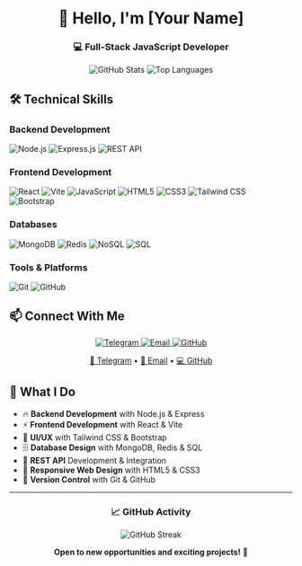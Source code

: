 <h1 align="center">👋 Hello, I'm [Your Name]</h1>
<h3 align="center">💻 Full-Stack JavaScript Developer</h3>

<p align="center">
  <img src="https://github-readme-stats.vercel.app/api?username=parsa-saadat&show_icons=true&theme=radical" alt="GitHub Stats" />
  <img src="https://github-readme-stats.vercel.app/api/top-langs/?username=parsa-saadat&layout=compact&theme=radical" alt="Top Languages" />
</p>

## 🛠️ Technical Skills

### **Backend Development**
![Node.js](https://img.shields.io/badge/Node.js-339933?style=for-the-badge&logo=nodedotjs&logoColor=white)
![Express.js](https://img.shields.io/badge/Express.js-000000?style=for-the-badge&logo=express&logoColor=white)
![REST API](https://img.shields.io/badge/REST_API-FF6C37?style=for-the-badge&logo=json&logoColor=white)

### **Frontend Development**
![React](https://img.shields.io/badge/React-20232A?style=for-the-badge&logo=react&logoColor=61DAFB)
![Vite](https://img.shields.io/badge/Vite-646CFF?style=for-the-badge&logo=vite&logoColor=white)
![JavaScript](https://img.shields.io/badge/JavaScript-F7DF1E?style=for-the-badge&logo=javascript&logoColor=black)
![HTML5](https://img.shields.io/badge/HTML5-E34F26?style=for-the-badge&logo=html5&logoColor=white)
![CSS3](https://img.shields.io/badge/CSS3-1572B6?style=for-the-badge&logo=css3&logoColor=white)
![Tailwind CSS](https://img.shields.io/badge/Tailwind_CSS-38B2AC?style=for-the-badge&logo=tailwind-css&logoColor=white)
![Bootstrap](https://img.shields.io/badge/Bootstrap-7952B3?style=for-the-badge&logo=bootstrap&logoColor=white)

### **Databases**
![MongoDB](https://img.shields.io/badge/MongoDB-47A248?style=for-the-badge&logo=mongodb&logoColor=white)
![Redis](https://img.shields.io/badge/Redis-DC382D?style=for-the-badge&logo=redis&logoColor=white)
![NoSQL](https://img.shields.io/badge/NoSQL-000000?style=for-the-badge&logo=databricks&logoColor=white)
![SQL](https://img.shields.io/badge/SQL-4479A1?style=for-the-badge&logo=postgresql&logoColor=white)

### **Tools & Platforms**
![Git](https://img.shields.io/badge/Git-F05032?style=for-the-badge&logo=git&logoColor=white)
![GitHub](https://img.shields.io/badge/GitHub-181717?style=for-the-badge&logo=github&logoColor=white)

## 📫 Connect With Me

<p align="center">
  <a href="https://t.me/ParsaSaadat">
    <img src="https://img.shields.io/badge/Telegram-2CA5E0?style=for-the-badge&logo=telegram&logoColor=white" alt="Telegram" />
  </a>
  <a href="mailto:parsasaadat13881@gmail.com">
    <img src="https://img.shields.io/badge/Email-D14836?style=for-the-badge&logo=gmail&logoColor=white" alt="Email" />
  </a>
  <a href="https://github.com/parsa-saadat">
    <img src="https://img.shields.io/badge/GitHub-181717?style=for-the-badge&logo=github&logoColor=white" alt="GitHub" />
  </a>
</p>

<p align="center">
  <a href="https://t.me/parsa-saadat" target="_blank">📱 Telegram</a> • 
  <a href="mailto:your.email@example.com" target="_blank">📧 Email</a> • 
  <a href="https://github.com/parsa-saadat" target="_blank">💻 GitHub</a>
</p>

## 🌟 What I Do

- 🔥 **Backend Development** with Node.js & Express
- ⚡ **Frontend Development** with React & Vite
- 🎨 **UI/UX** with Tailwind CSS & Bootstrap
- 🗄️ **Database Design** with MongoDB, Redis & SQL
- 🔌 **REST API** Development & Integration
- 📱 **Responsive Web Design** with HTML5 & CSS3
- 🔄 **Version Control** with Git & GitHub

---

<div align="center">

### 📈 GitHub Activity

![GitHub Streak](https://github-readme-streak-stats.herokuapp.com/?user=parsa-saadat&theme=radical)

**Open to new opportunities and exciting projects!** 🚀

</div>
